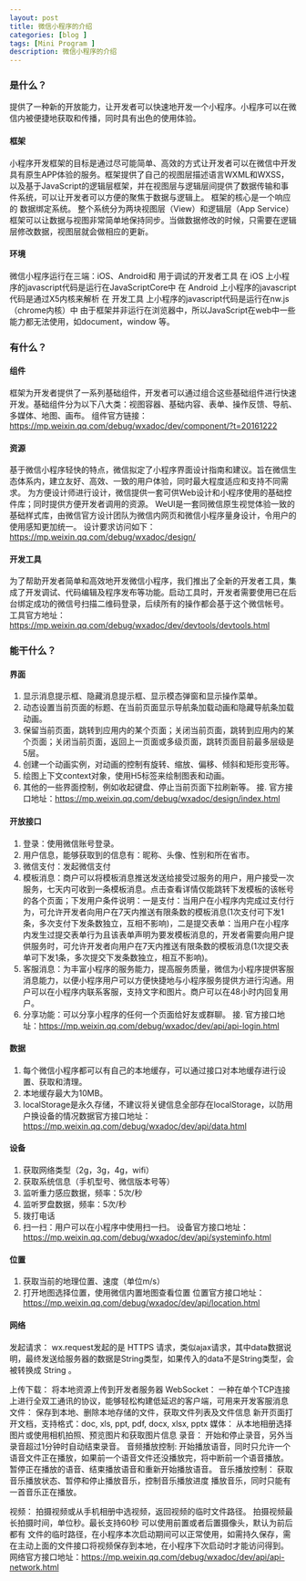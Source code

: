 ```yaml
---
layout: post
title: 微信小程序的介绍
categories: [blog ]
tags: [Mini Program ]
description: 微信小程序的介绍
---
```



### 是什么？

提供了一种新的开放能力，让开发者可以快速地开发一个小程序。小程序可以在微信内被便捷地获取和传播，同时具有出色的使用体验。

#### 框架

小程序开发框架的目标是通过尽可能简单、高效的方式让开发者可以在微信中开发 具有原生APP体验的服务。框架提供了自己的视图层描述语言WXML和WXSS，以及基于JavaScript的逻辑层框架，并在视图层与逻辑层间提供了数据传输和事件系统，可以让开发者可以方便的聚焦于数据与逻辑上。
框架的核心是一个响应的 数据绑定系统。
整个系统分为两块视图层（View）和逻辑层（App Service）
框架可以让数据与视图非常简单地保持同步。当做数据修改的时候，只需要在逻辑层修改数据，视图层就会做相应的更新。

#### 环境

微信小程序运行在三端：iOS、Android和 用于调试的开发者工具
在 iOS 上小程序的javascript代码是运行在JavaScriptCore中
在 Android 上小程序的javascript代码是通过X5内核来解析
在 开发工具 上小程序的javascript代码是运行在nw.js（chrome内核）中
由于框架并非运行在浏览器中，所以JavaScript在web中一些能力都无法使用，如document，window 等。

### 有什么？

#### 组件

框架为开发者提供了一系列基础组件，开发者可以通过组合这些基础组件进行快速开发。基础组件分为以下八大类：视图容器、基础内容、表单、操作反馈、导航、多媒体、地图、画布。
组件官方链接：https://mp.weixin.qq.com/debug/wxadoc/dev/component/?t=20161222

#### 资源

基于微信小程序轻快的特点，微信拟定了小程序界面设计指南和建议。旨在微信生态体系内，建立友好、高效、一致的用户体验，同时最大程度适应和支持不同需求。
为方便设计师进行设计，微信提供一套可供Web设计和小程序使用的基础控件库；同时提供方便开发者调用的资源。
WeUI是一套同微信原生视觉体验一致的基础样式库，由微信官方设计团队为微信内网页和微信小程序量身设计，令用户的使用感知更加统一。
设计要求访问如下：https://mp.weixin.qq.com/debug/wxadoc/design/

#### 开发工具

为了帮助开发者简单和高效地开发微信小程序，我们推出了全新的开发者工具，集成了开发调试、代码编辑及程序发布等功能。启动工具时，开发者需要使用已在后台绑定成功的微信号扫描二维码登录，后续所有的操作都会基于这个微信帐号。
工具官方地址：https://mp.weixin.qq.com/debug/wxadoc/dev/devtools/devtools.html

### 能干什么？

#### 界面

1. 显示消息提示框、隐藏消息提示框、显示模态弹窗和显示操作菜单。
2. 动态设置当前页面的标题、在当前页面显示导航条加载动画和隐藏导航条加载动画。
3. 保留当前页面，跳转到应用内的某个页面；关闭当前页面，跳转到应用内的某个页面；关闭当前页面，返回上一页面或多级页面，跳转页面目前最多层级是5层。
4. 创建一个动画实例，对动画的控制有旋转、缩放、偏移、倾斜和矩形变形等。
5. 绘图上下文context对象，使用H5标签来绘制图表和动画。
6. 其他的一些界面控制，例如收起键盘、停止当前页面下拉刷新等。
接. 官方接口地址：https://mp.weixin.qq.com/debug/wxadoc/design/index.html

#### 开放接口

1. 登录：使用微信账号登录。
2. 用户信息，能够获取到的信息有：昵称、头像、性别和所在省市。
3. 微信支付：发起微信支付
4. 模板消息：商户可以将模板消息推送发送给接受过服务的用户，用户接受一次服务，七天内可收到一条模板消息。点击查看详情仅能跳转下发模板的该帐号的各个页面；下发用户条件说明：一是支付：当用户在小程序内完成过支付行为，可允许开发者向用户在7天内推送有限条数的模板消息(1次支付可下发1条，多次支付下发条数独立，互相不影响)，二是提交表单：当用户在小程序内发生过提交表单行为且该表单声明为要发模板消息的，开发者需要向用户提供服务时，可允许开发者向用户在7天内推送有限条数的模板消息(1次提交表单可下发1条，多次提交下发条数独立，相互不影响)。
5. 客服消息：为丰富小程序的服务能力，提高服务质量，微信为小程序提供客服消息能力，以便小程序用户可以方便快捷地与小程序服务提供方进行沟通。用户可以在小程序内联系客服，支持文字和图片。商户可以在48小时内回复用户。
6. 分享功能：可以分享小程序的任何一个页面给好友或群聊。
接. 官方接口地址：https://mp.weixin.qq.com/debug/wxadoc/dev/api/api-login.html

#### 数据

1. 每个微信小程序都可以有自己的本地缓存，可以通过接口对本地缓存进行设置、获取和清理。
2. 本地缓存最大为10MB。
3. localStorage是永久存储，不建议将关键信息全部存在localStorage，以防用户换设备的情况数据官方接口地址：https://mp.weixin.qq.com/debug/wxadoc/dev/api/data.html

#### 设备

1. 获取网络类型（2g，3g，4g，wifi）
2. 获取系统信息（手机型号、微信版本号等）
3. 监听重力感应数据，频率：5次/秒
4. 监听罗盘数据，频率：5次/秒
5. 拨打电话
6. 扫一扫：用户可以在小程序中使用扫一扫。
设备官方接口地址：https://mp.weixin.qq.com/debug/wxadoc/dev/api/systeminfo.html

#### 位置

1. 获取当前的地理位置、速度（单位m/s）
2. 打开地图选择位置，使用微信内置地图查看位置
位置官方接口地址：https://mp.weixin.qq.com/debug/wxadoc/dev/api/location.html

#### 网络

发起请求：
	wx.request发起的是 HTTPS 请求，类似ajax请求，其中data数据说明，最终发送给服务器的数据是String类型，如果传入的data不是String类型，会被转换成 String 。
	
上传下载：
	将本地资源上传到开发者服务器
WebSocket：
	一种在单个TCP连接上进行全双工通讯的协议，能够轻松构建低延迟的客户端，可用来开发客服消息
文件：
	保存到本地、删除本地存储的文件，获取文件列表及文件信息
	新开页面打开文档，支持格式：doc, xls, ppt, pdf, docx, xlsx, pptx
媒体：
	从本地相册选择图片或使用相机拍照、预览图片和获取图片信息
录音：
	开始和停止录音，另外当录音超过1分钟时自动结束录音。
音频播放控制:
	开始播放语音，同时只允许一个语音文件正在播放，如果前一个语音文件还没播放完，将中断前一个语音播放。
	暂停正在播放的语音、结束播放语音和重新开始播放语音。
音乐播放控制：
	获取音乐播放状态、暂停和停止播放音乐，控制音乐播放进度
	播放音乐，同时只能有一首音乐正在播放。

视频：
	拍摄视频或从手机相册中选视频，返回视频的临时文件路径。
	拍摄视频最长拍摄时间，单位秒。最长支持60秒
	可以使用前置或者后置摄像头，默认为前后都有
	文件的临时路径，在小程序本次启动期间可以正常使用，如需持久保存，需在主动上面的文件接口将视频保存到本地，在小程序下次启动时才能访问得到。
网络官方接口地址：https://mp.weixin.qq.com/debug/wxadoc/dev/api/api-network.html

